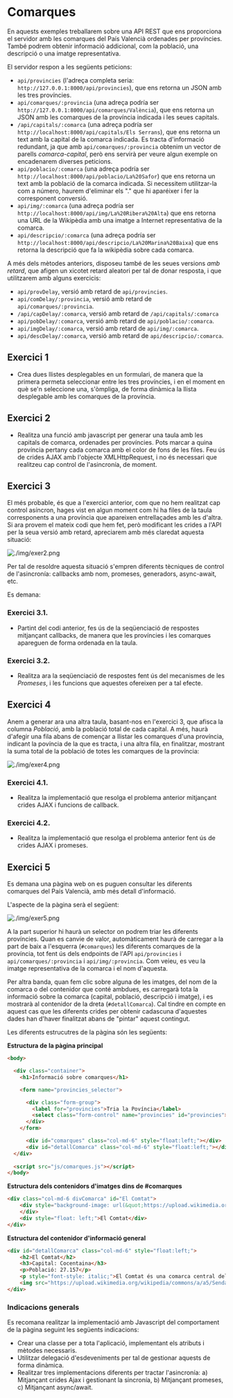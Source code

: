 # Comarques

En aquests exemples treballarem sobre una API REST que ens proporciona el servidor amb les comarques del País Valencià ordenades per províncies. També podrem obtenir informació addicional, com la població, una descripció o una imatge representativa.

El servidor respon a les següents peticions:

* `api/provincies` (l'adreça completa seria: `http://127.0.0.1:8000/api/provincies`), que ens retorna un JSON amb les tres províncies.
* `api/comarques/:provincia` (una adreça podría ser `http://127.0.0.1:8000/api/comarques/València`), que ens retorna un JSON amb les comarques de la província indicada i les seues capitals.
* `/api/capitals/:comarca` (una adreça podría ser `http://localhost:8000/api/capitals/Els Serrans`), que ens retorna un text amb la capital de la comarca indicada. Es tracta d'informació redundant, ja que amb `api/comarques/:provincia` obtenim un vector de parells *comarca-capital*, però ens servirà per veure algun exemple on encadenarem diverses peticions.
* `api/poblacio/:comarca` (una adreça podría ser `http://localhost:8000/api/poblacio/La%20Safor`) que ens retorna un text amb la població de la comarca indicada. Si necessitem utilitzar-la com a número, haurem d'eliminar els "." que hi aparéixer i fer la corresponent conversió.
* `api/img/:comarca` (una adreça podría ser `http://localhost:8000/api/img/La%20Ribera%20Alta`) que ens retorna una URL de la Wikipèdia amb una imatge a Internet representativa de la comarca.
* `api/descripcio/:comarca` (una adreça podría ser `http://localhost:8000/api/descripcio/La%20Marina%20Baixa`) que ens retorna la descripció que fa la wikipèdia sobre cada comarca.

A més dels mètodes anteriors, disposeu també de les seues versions *amb retard*, que afigen un xicotet retard aleatori per tal de donar resposta, i que utilitzarem amb alguns exercicis:

* `api/provDelay`, versió amb retard de `api/provincies`.
* `api/comDelay/:provincia`, versió amb retard de `api/comarques/:provincia`.
* `/api/capDelay/:comarca`, versió amb retard de  `/api/capitals/:comarca`
* `api/pobDelay/:comarca`, versió amb retard de  `api/poblacio/:comarca`.
* `api/imgDelay/:comarca`, versió amb retard de `api/img/:comarca`.
* `api/descDelay/:comarca`, versió amb retard de `api/descripcio/:comarca`.

## Exercici 1

* Crea dues llistes desplegables en un formulari, de manera que la primera permeta seleccionar entre les tres províncies, i en el moment en què se'n seleccione una, s'òmpliga, de forma dinàmica la llista desplegable amb les comarques de la província.

## Exercici 2

* Realitza una funció amb javascript per generar una taula amb les capitals de comarca, ordenades per províncies. Pots marcar a quina província pertany cada comarca amb el color de fons de les files. Feu ús de crides AJAX amb l'objecte XMLHttpRequest, i no és necessari que realitzeu cap control de l'asincronía, de moment.

## Exercici 3

El més probable, és que a l'exercici anterior, com que no hem realitzat cap control asíncron, hages vist en algun moment com hi ha files de la taula corresponents a una província que apareixen entrellaçades amb les d'altra. Si ara provem el mateix codi que hem fet, però modificant les crides a l'API per la seua versió amb retard, apreciarem amb més claredat aquesta situació:

![./img/exer2.png](./img/exer2.png)

Per tal de resoldre aquesta situació s'empren diferents tècniques de control de l'asincronía: callbacks amb nom, promeses, generadors, async-await, etc.

Es demana:

### Exercici 3.1.

* Partint del codi anterior, fes ús de la seqüenciació de respostes mitjançant callbacks, de manera que les províncies i les comarques apareguen de forma ordenada en la taula.

### Exercici 3.2.

* Realitza ara la seqüenciació de respostes fent ús del mecanismes de les *Promeses*, i les funcions que aquestes ofereixen per a tal efecte.

## Exercici 4

Anem a generar ara una altra taula, basant-nos en l'exercici 3, que afisca la columna *Població*, amb la població total de cada capital. A més, haurà d'afegir una fila abans de començar a llistar les comarques d'una província, indicant la povíncia de la que es tracta, i una altra fila, en finalitzar, mostrant la suma total de la població de totes les comarques de la província:

![./img/exer4.png](./img/exer4.png)

### Exercici 4.1. 

* Realitza la implementació que resolga el problema anterior mitjançant crides AJAX i funcions de callback.

### Exercici 4.2. 

* Realitza la implementació que resolga el problema anterior fent ús de crides AJAX i promeses.

## Exercici 5

Es demana una pàgina web on es puguen consultar les diferents comarques del País Valencià, amb més detall d'informació.

L'aspecte de la pàgina serà el següent:

![./img/exer5.png](./img/exer5.png)

A la part superior hi haurà un selector on podrem triar les diferents províncies. Quan es canvie de valor, automàticament haurà de carregar a la part de baix a l'esquerra (`#comarques`) les diferents comarques de la província, tot fent ús dels endpoints de l'API `api/provincies` i `api/comarques/:provincia` i `api/img/:provincia`. Com veieu, es veu la imatge representativa de la comarca i el nom d'aquesta.

Per altra banda, quan fem clic sobre alguna de les imatges, del nom de la comarca o del contenidor que conté ambdues, es carregarà tota la informació sobre la comarca (capital, població, descripció i imatge), i es mostrarà al contenidor de la dreta (`#detallComarca`). Cal tindre en compte en aquest cas que les diferents crides per obtenir cadascuna d'aquestes dades han d'haver finalitzat abans de "pintar" aquest contingut.

Les diferents estrucutres de la pàgina són les següents:

**Estructura de la pàgina principal**

```html
<body>

  <div class="container">
    <h1>Informació sobre comarques</h1>

    <form name="provincies_selector">

      <div class="form-group">
        <label for="provincies">Tria la Povíncia</label>
        <select class="form-control" name="provincies" id="provincies"></select>
      </div>
    </form>

      <div id="comarques" class="col-md-6" style="float:left;"></div>
      <div id="detallComarca" class="col-md-6" style="float:left;"></div>
  </div>
  
  <script src="js/comarques.js"></script>
</body>
```

**Estructura dels contenidors d'imatges dins de #comarques**

```html
<div class="col-md-6 divComarca" id="El Comtat">
    <div style="background-image: url(&quot;https://upload.wikimedia.org/wikipedia/commons/a/a5/Senda_hacia_el_Montcabrer.JPG&quot;);" class="col-md-10 col-md-offset-1 imgComarca">
    </div>
    <div style="float: left;">El Comtat</div>
</div>
```

**Estructura del contenidor d'informació general**

```html
<div id="detallComarca" class="col-md-6" style="float:left;">
    <h2>El Comtat</h2>
    <h3>Capital: Cocentaina</h3>
    <p>Població: 27.157</p>
    <p style="font-style: italic;">El Comtat és una comarca central del País Valencià, amb capital a Cocentaina. </p>
    <img src="https://upload.wikimedia.org/wikipedia/commons/a/a5/Senda_hacia_el_Montcabrer.JPG" style="width: 100%; height: auto;">
</div>
```

### Indicacions generals

Es recomana realitzar la implementació amb Javascript del comportament de la pàgina seguint les següents indicacions:

* Crear una classe per a tota l'aplicació, implementant els atributs i mètodes necessaris.
* Utilitzar delegació d'esdeveniments per tal de gestionar aquests de forma dinàmica.
* Realitzar tres implementacions diferents per tractar l'asincronía:
    a) Mitjançant crides Ajax i gestionant la sincronía,
    b) Mitjançant promeses,
    c) Mitjançant async/await.

